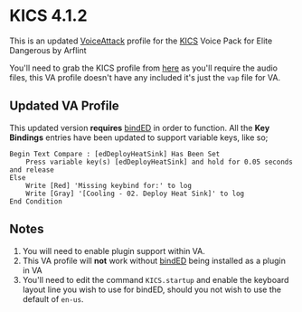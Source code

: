 # KICS 4.1.2
This is an updated [VoiceAttack](https://www.voiceattack.com/) profile for the [KICS](https://github.com/mwerle/KICS) Voice Pack for Elite Dangerous by Arflint

You'll need to grab the KICS profile from [here](https://github.com/mwerle/KICS) as you'll require the audio files, this VA profile doesn't have any included it's just the `vap` file for VA.

## Updated VA Profile
This updated version **requires** [bindED](https://github.com/alterNERDtive/bindED) in order to function. All the **Key Bindings** entries have been updated to support variable keys, like so;
```
Begin Text Compare : [edDeployHeatSink] Has Been Set
    Press variable key(s) [edDeployHeatSink] and hold for 0.05 seconds and release
Else
    Write [Red] 'Missing keybind for:' to log
    Write [Gray] '[Cooling - 02. Deploy Heat Sink]' to log
End Condition
```
## Notes
1. You will need to enable plugin support within VA.
2. This VA profile will **not** work without [bindED](https://github.com/alterNERDtive/bindED) being installed as a plugin in VA
3. You'll need to edit the command `KICS.startup` and enable the keyboard layout line you wish to use for bindED, should you not wish to use the default of `en-us`.
